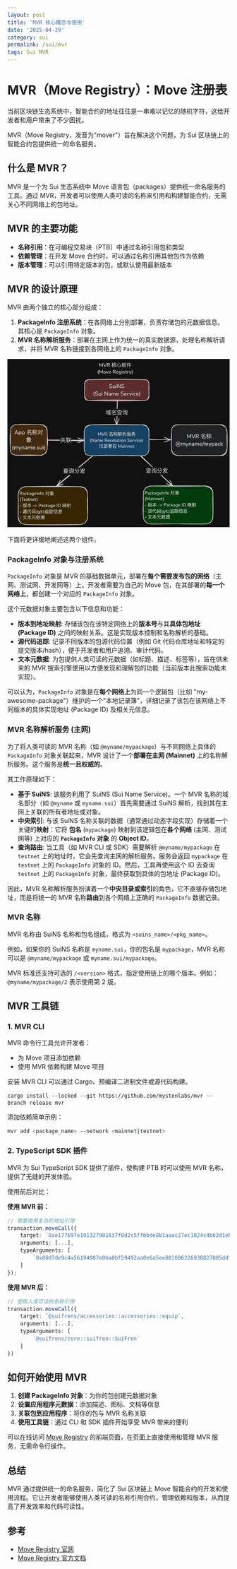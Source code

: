```yaml
---
layout: post
title: 'MVR 核心概念与使用'
date: '2025-04-29'
category: sui
permalink: /sui/mvr
tags: Sui MVR
---
```


# MVR（Move Registry）：Move 注册表

当前区块链生态系统中，智能合约的地址往往是一串难以记忆的随机字符，这给开发者和用户带来了不少困扰。

MVR（Move Registry，发音为"mover"）旨在解决这个问题，为 Sui 区块链上的智能合约包提供统一的命名服务。

## 什么是 MVR？

MVR 是一个为 Sui 生态系统中 Move 语言包（packages）提供统一命名服务的工具。通过 MVR，开发者可以使用人类可读的名称来引用和构建智能合约，无需关心不同网络上的包地址。

## MVR 的主要功能

- **名称引用**：在可编程交易块（PTB）中通过名称引用包和类型
- **依赖管理**：在开发 Move 合约时，可以通过名称引用其他包作为依赖
- **版本管理**：可以引用特定版本的包，或默认使用最新版本

## MVR 的设计原理

MVR 由两个独立的核心部分组成：

1. **PackageInfo 注册系统**：在各网络上分别部署，负责存储包的元数据信息。其核心是 `PackageInfo` 对象。
2. **MVR 名称解析服务**：部署在主网上作为统一的真实数据源，处理名称解析请求，并将 MVR 名称链接到各网络上的 `PackageInfo` 对象。

![images/mvr.png](../image/mvr.png)

下面将更详细地阐述这两个组件。

### PackageInfo 对象与注册系统

`PackageInfo` 对象是 MVR 的基础数据单元，部署在**每个需要发布包的网络**（主网、测试网、开发网等）上。开发者需要为自己的 Move 包，在其部署的**每一个网络上**，都创建一个对应的 `PackageInfo` 对象。

这个元数据对象主要包含以下信息和功能：

- **版本到地址映射**: 存储该包在该特定网络上的**版本号**与其**具体包地址 (Package ID)** 之间的映射关系。这是实现版本控制和名称解析的基础。
- **源代码追踪**: 记录不同版本的包源代码位置（例如 Git 代码仓库地址和特定的提交版本/hash），便于开发者和用户追溯、审计代码。
- **文本元数据**: 为包提供人类可读的元数据（如标题、描述、标签等），旨在供未来的 MVR 搜索引擎使用以方便发现和理解包的功能（当前版本此搜索功能未实现）。

可以认为，`PackageInfo` 对象是在**每个网络上**为同一个逻辑包（比如 "my-awesome-package"）维护的一个"本地记录簿"，详细记录了该包在该网络上不同版本的具体实现地址 (Package ID) 及相关元信息。

### MVR 名称解析服务 (主网)

为了将人类可读的 MVR 名称（如 `@myname/mypackage`）与不同网络上具体的 `PackageInfo` 对象关联起来，MVR 设计了一个**部署在主网 (Mainnet)** 上的名称解析服务。这个服务是**统一且权威的**。

其工作原理如下：

- **基于 SuiNS**: 该服务利用了 SuiNS (Sui Name Service)。一个 MVR 名称的域名部分（如 `@myname` 或 `myname.sui`）首先需要通过 SuiNS 解析，找到其在主网上关联的所有者地址或对象。
- **中央索引**: 与该 SuiNS 名称关联的数据（通常通过动态字段实现）存储着一个关键的**映射**：它将 **包名** (`mypackage`) 映射到该逻辑包在**各个网络** (主网、测试网等) 上对应的 **`PackageInfo` 对象** 的 **Object ID**。
- **查询路由**: 当工具（如 MVR CLI 或 SDK）需要解析 `@myname/mypackage` 在 `testnet` 上的地址时，它会先查询主网的解析服务。服务会返回 `mypackage` 在 `testnet` 上的 `PackageInfo` 对象的 ID。然后，工具再使用这个 ID 去查询 `testnet` 上的 `PackageInfo` 对象，最终获取到具体的包地址 (Package ID)。

因此，MVR 名称解析服务扮演着一个**中央目录或索引**的角色，它不直接存储包地址，而是将统一的 MVR 名称**路由**到各个网络上正确的 `PackageInfo` 数据记录。

### MVR 名称

MVR 名称由 SuiNS 名称和包名组成，格式为 `<suins_name>/<pkg_name>`。

例如，如果你的 SuiNS 名称是 `myname.sui`，你的包名是 `mypackage`，MVR 名称可以是 `@myname/mypackage` 或 `myname.sui/mypackage`。

MVR 标准还支持可选的 `/<version>` 格式，指定使用链上的哪个版本。例如：`@myname/mypackage/2` 表示使用第 2 版。

## MVR 工具链

### 1. MVR CLI

MVR 命令行工具允许开发者：

- 为 Move 项目添加依赖
- 使用 MVR 依赖构建 Move 项目

安装 MVR CLI 可以通过 Cargo、预编译二进制文件或源代码构建。
```
cargo install --locked --git https://github.com/mystenlabs/mvr --branch release mvr
```

添加依赖简单示例：

```bash
mvr add <package_name> --network <mainnet|testnet>
```

### 2. TypeScript SDK 插件

MVR 为 Sui TypeScript SDK 提供了插件，使构建 PTB 时可以使用 MVR 名称，提供了无缝的开发体验。

使用前后对比：

**使用 MVR 前：**

```typescript
// 需要使用复杂的地址引用
transaction.moveCall({
    target: `0xe177697e191327901637f8d2c5ffbbde8b1aaac27ec1024c4b62d1ebd1cd7430::accessories::equip`,
    arguments: [...],
    typeArguments: [
        `0x80d7de9c4a56194087e0ba0bf59492aa8e6a5ee881606226930827085ddf2332::suifren::SuiFren`
    ]
});
```

**使用 MVR 后：**

```typescript
// 使用人类可读的名称引用
transaction.moveCall({
    target: `@suifrens/accessories::accessories::equip`,
    arguments: [...],
    typeArguments: [
        `@suifrens/core::suifren::SuiFren`
    ]
})
```

## 如何开始使用 MVR

1. **创建 PackageInfo 对象**：为你的包创建元数据对象
2. **设置应用程序元数据**：添加描述、图标、文档等信息
3. **关联包到应用程序**：将你的包与 MVR 名称关联
4. **使用工具链**：通过 CLI 和 SDK 插件开始享受 MVR 带来的便利

可以在线访问 [Move Registry](https://www.moveregistry.com/apps) 的前端页面，在页面上直接使用和管理 MVR 服务，无需命令行操作。

## 总结

MVR 通过提供统一的命名服务，简化了 Sui 区块链上 Move 智能合约的开发和使用流程。它让开发者能够使用人类可读的名称引用合约，管理依赖和版本，从而提高了开发效率和代码可读性。

## 参考

- [Move Registry 官网](https://www.moveregistry.com)
- [Move Registry 官方文档](https://docs.suins.io/move-registry)
